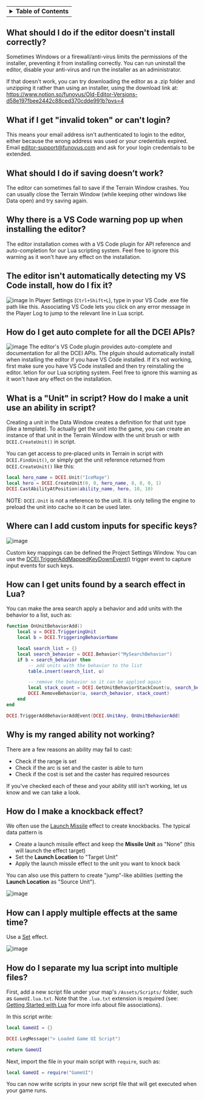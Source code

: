 <table><tbody><tr></tr><tr><td><details>
<summary><b> Table of Contents</b></summary><hr>

<div markdown="1">
- [What should I do if saving doesn’t work?](#what-should-i-do-if-saving-doesn-t-work-)
- [Why there is a VS Code warning pop up when installing the editor?](#why-there-is-a-vs-code-warning-pop-up-when-installing-the-editor-)
- [How can I get units found by a search effect in Lua?](#how-can-i-get-units-found-by-a-search-effect-in-lua-)
- [Why is my ranged ability not working?](#why-is-my-ranged-ability-not-working-)
- [How can I make a knockback effect?](#how-can-i-make-a-knockback-effect-)
- [How can I apply multiple effects at the same time?](#how-can-i-apply-multiple-effects-at-the-same-time-)

</div>
</details></td></tr></tbody></table>

## What should I do if the editor doesn't install correctly?
Sometimes Windows or a firewall/anti-virus limits the permissions of the installer, preventing it from installing correctly.
You can run uninstall the editor, disable your anti-virus and run the installer as an administrator.

If that doesn't work, you can try downloading the editor as a .zip folder and unzipping it rather than using an installer, using the download link at: https://www.notion.so/funovus/Old-Editor-Versions-d58e197fbee2442c88ced370cdde991b?pvs=4

## What if I get "invalid token" or can't login?
This means your email address isn't authenticated to login to the editor, either because the wrong address was used or your credentials expired. Email editor-support@funovus.com and ask for your login credentials to be extended.  

## What should I do if saving doesn’t work?

The editor can sometimes fail to save if the Terrain Window crashes. You can usually close the Terrain Window (while keeping other windows like Data open) and try saving again. 


## Why there is a VS Code warning pop up when installing the editor?

The editor installation comes with a VS Code plugin for API reference and auto-completion for our Lua scripting system. Feel free to ignore this warning as it won't have any effect on the installation.

## The editor isn't automatically detecting my VS Code install, how do I fix it?

![image](https://user-images.githubusercontent.com/65057459/188967249-0310c8c2-0eb7-46f7-b6e2-18c699a4e4d5.png)
In Player Settings (`Ctrl+Shift+L`), type in your VS Code .exe file path like this. Associating VS Code lets you click on any error message in the Player Log to jump to the relevant line in Lua script.

## How do I get auto complete for all the DCEI APIs?

![image](https://user-images.githubusercontent.com/65057459/188985876-8fde2c92-e4a5-4cf2-b82b-b82ba5be826b.png)
The editor's VS Code plugin provides auto-complete and documentation for all the DCEI APIs. The plguin should automatically install when installing the editor if you have VS Code installed. If it's not working, first make sure you have VS Code installed and then try reinstalling the editor.
letion for our Lua scripting system. Feel free to ignore this warning as it won't have any effect on the installation.

## What is a "Unit" in script? How do I make a unit use an ability in script?

Creating a unit in the Data Window creates a definition for that unit type (like a template). To actually get the unit into the game, you can create an instance of that unit in the Terrain Window with the unit brush or with `DCEI.CreateUnit()` in script.

You can get access to pre-placed units in Terrain in script with `DCEI.FindUnit()`, or simply get the unit reference returned from `DCEI.CreateUnit()` like this:
```lua
local hero_name = DCEI.Unit("IceMage")
local hero = DCEI.CreateUnit(0, 0, hero_name, 8, 8, 0, 1)
DCEI.CastAbilityAtPosition(ability_name, hero, 10, 10)
```

NOTE: `DCEI.Unit` is not a reference to the unit. It is only telling the engine to preload the unit into cache so it can be used later.

## Where can I add custom inputs for specific keys?

![image](https://user-images.githubusercontent.com/65057459/188987238-abaa734e-067f-437d-867d-6e41728e1cd7.png)

Custom key mappings can be defined the Project Settings Window. You can use the [DCEI.TriggerAddMappedKeyDownEvent()](https://wiki.editor.funovus.com/master/Trigger-API-Reference-DCEI-Events-Input#void-triggeraddmappedkeydowneventstring-keyeventname-typedcallbackstring-trigger) trigger event to capture input events for such keys.

## How can I get units found by a search effect in Lua?

You can make the area search apply a behavior and add units with the behavior to a list, such as:

```lua
function OnUnitBehaviorAdd()
    local u = DCEI.TriggeringUnit
    local b = DCEI.TriggeringBehaviorName

    local search_list = {}
    local search_behavior = DCEI.Behavior("MySearchBehavior")
    if b = search_behavior then
        -- add units with the behavior to the list
        table.insert(search_list, u)

        -- remove the behavior so it can be applied again
        local stack_count = DCEI.GetUnitBehaviorStackCount(u, search_behavior)
        DCEI.RemoveBehavior(u, search_behavior, stack_count)
    end
end

DCEI.TriggerAddBehaviorAddEvent(DCEI.UnitAny, OnUnitBehaviorAdd)
```


## Why is my ranged ability not working?

There are a few reasons an ability may fail to cast:
- Check if the range is set
- Check if the arc is set and the caster is able to turn
- Check if the cost is set and the caster has required resources

If you've checked each of these and your ability still isn't working, let us know and we can take a look.


## How do I make a knockback effect?

We often use the [Launch Missile](Data-Effect-Launch-Missile) effect to create knockbacks. The typical data pattern is
- Create a launch missile effect and keep the **Missile Unit** as "None" (this will launch the effect target)
- Set the **Launch Location** to "Target Unit"
- Apply the launch missile effect to the unit you want to knock back

You can also use this pattern to create "jump"-like abilities (setting the **Launch Location** as "Source Unit").

![image](https://user-images.githubusercontent.com/65057459/179045386-205b2942-2d74-4406-a295-4ec1738ecd75.png)


## How can I apply multiple effects at the same time?

Use a [Set](Data-Effect-Set) effect.

![image](https://user-images.githubusercontent.com/65057459/179045162-f4f84cdc-6d51-48f0-bc6e-610d68096cc6.png)

## How do I separate my lua script into multiple files?

First, add a new script file under your map's `/Assets/Scripts/` folder, such as `GameUI.lua.txt`. Note that the `.lua.txt` extension is required (see: [Getting Started with Lua](https://wiki.editor.funovus.com/release/Tutorial-1%E2%80%93#1-getting-started-with-lua) for more info about file associations).

In this script write:
```lua
local GameUI = {}

DCEI.LogMessage("> Loaded Game UI Script")

return GameUI
```

Next, import the file in your main script with `require`, such as:

```lua
local GameUI = require("GameUI")
```

You can now write scripts in your new script file that will get executed when your game runs.